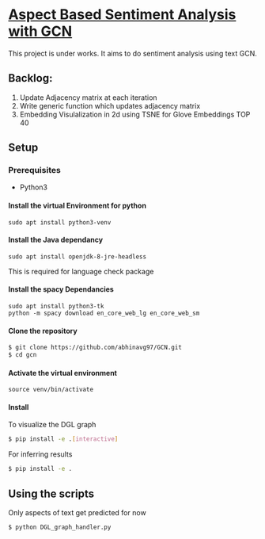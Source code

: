 # [Aspect Based Sentiment Analysis with GCN](https://github.com/abhinavg97/GCN)



This project is under works. It aims to do sentiment analysis using text GCN.


## Backlog:

1.  Update Adjacency matrix at each iteration
2.  Write generic function which updates adjacency matrix
3.  Embedding Visulalization in 2d using TSNE for Glove Embeddings TOP 40

## Setup

### Prerequisites

- Python3

#### Install the virtual Environment for python
```
sudo apt install python3-venv
```

#### Install the Java dependancy
```
sudo apt install openjdk-8-jre-headless
```
This is required for language check package

#### Install the spacy Dependancies
```
sudo apt install python3-tk
python -m spacy download en_core_web_lg en_core_web_sm
```

#### Clone the repository
```bash
$ git clone https://github.com/abhinavg97/GCN.git
$ cd gcn
```

#### Activate the virtual environment
```
source venv/bin/activate
```

#### Install
To visualize the DGL graph
```bash
$ pip install -e .[interactive]
```
For inferring results
```bash
$ pip install -e .
```

## Using the scripts

Only aspects of text get predicted for now

```bash
$ python DGL_graph_handler.py
```